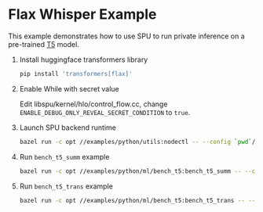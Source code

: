 # Flax Whisper Example

This example demonstrates how to use SPU to run private inference on a pre-trained
[T5](https://huggingface.co/docs/transformers/model_doc/t5#transformers.FlaxT5ForConditionalGeneration) model.

1. Install huggingface transformers library

    ```sh
    pip install 'transformers[flax]'
    ```

2. Enable While with secret value

    Edit libspu/kernel/hlo/control_flow.cc, change `ENABLE_DEBUG_ONLY_REVEAL_SECRET_CONDITION` to `true`.

3. Launch SPU backend runtime

    ```sh
    bazel run -c opt //examples/python/utils:nodectl -- --config `pwd`/examples/python/ml/bench_t5/3pc.json up
    ```

4. Run `bench_t5_summ` example

    ```sh
    bazel run -c opt //examples/python/ml/bench_t5:bench_t5_summ -- --config `pwd`/examples/python/ml/bench_t5/3pc.json
    ```

5. Run `bench_t5_trans` example

    ```sh
    bazel run -c opt //examples/python/ml/bench_t5:bench_t5_trans -- --config `pwd`/examples/python/ml/bench_t5/3pc.json
    ```
